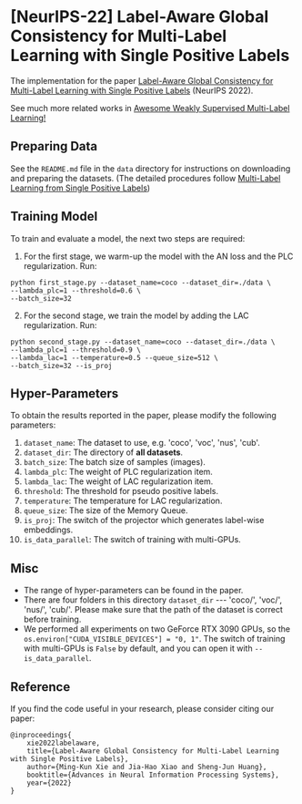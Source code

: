 # [NeurIPS-22] Label-Aware Global Consistency for Multi-Label Learning with Single Positive Labels

The implementation for the paper [Label-Aware Global Consistency for Multi-Label Learning with Single Positive Labels](http://www.xiemk.pro/publication/neurips22-lac.pdf) (NeurIPS 2022). 

See much more related works in [Awesome Weakly Supervised Multi-Label Learning!](https://github.com/milkxie/SPML-LAC) 

## Preparing Data 

See the `README.md` file in the `data` directory for instructions on downloading and preparing the datasets. (The detailed procedures follow [Multi-Label Learning from Single Positive Labels](https://github.com/elijahcole/single-positive-multi-label))

## Training Model

To train and evaluate a model, the next two steps are required:

1. For the first stage, we warm-up the model with the AN loss and the PLC regularization. Run:
```
python first_stage.py --dataset_name=coco --dataset_dir=./data \
--lambda_plc=1 --threshold=0.6 \
--batch_size=32
```

2. For the second stage, we train the model by adding the LAC regularization. Run:
```
python second_stage.py --dataset_name=coco --dataset_dir=./data \
--lambda_plc=1 --threshold=0.9 \
--lambda_lac=1 --temperature=0.5 --queue_size=512 \
--batch_size=32 --is_proj
```

## Hyper-Parameters
To obtain the results reported in the paper, please modify the following parameters:
1. `dataset_name`: The dataset to use, e.g. 'coco', 'voc', 'nus', 'cub'.
2. `dataset_dir`: The directory of **all datasets**. 
3. `batch_size`: The batch size of samples (images).
3. `lambda_plc`: The weight of PLC regularization item.
4. `lambda_lac`: The weight of LAC regularization item.
4. `threshold`: The threshold for pseudo positive labels.
4. `temperature`: The temperature for LAC regularization.
4. `queue_size`: The size of the Memory Queue.
4. `is_proj`: The switch of the projector which generates label-wise embeddings.
4. `is_data_parallel`: The switch of training with multi-GPUs.


## Misc

* The range of hyper-parameters can be found in the paper.
* There are four folders in this directory `dataset_dir` --- 'coco/', 'voc/', 'nus/', 'cub/'. Please make sure that the path of the dataset is correct before training.
* We performed all experiments on two GeForce RTX 3090 GPUs, so the `os.environ["CUDA_VISIBLE_DEVICES"] = "0, 1"`. The switch of training with multi-GPUs is `False` by default, and you can open it with `--is_data_parallel`.

## Reference
If you find the code useful in your research, please consider citing our paper:
```
@inproceedings{
	xie2022labelaware,
	title={Label-Aware Global Consistency for Multi-Label Learning with Single Positive Labels},
	author={Ming-Kun Xie and Jia-Hao Xiao and Sheng-Jun Huang},
	booktitle={Advances in Neural Information Processing Systems},
	year={2022}
}
```